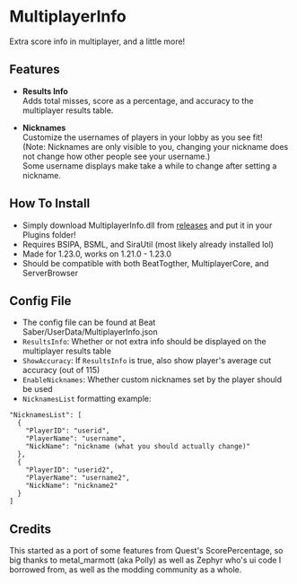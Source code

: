 # MultiplayerInfo

Extra score info in multiplayer, and a little more!

## Features
- **Results Info**  
Adds total misses, score as a percentage, and accuracy to the multiplayer results table.

- **Nicknames**  
Customize the usernames of players in your lobby as you see fit!  
(Note: Nicknames are only visible to you, changing your nickname does not change how other people see your username.)  
Some username displays make take a while to change after setting a nickname.

## How To Install
- Simply download MultiplayerInfo.dll from [releases](https://github.com/BlqzingIce/MultiplayerInfo/releases) and put it in your Plugins folder!
- Requires BSIPA, BSML, and SiraUtil (most likely already installed lol)
- Made for 1.23.0, works on 1.21.0 - 1.23.0
- Should be compatible with both BeatTogther, MultiplayerCore, and ServerBrowser

## Config File
- The config file can be found at Beat Saber/UserData/MultiplayerInfo.json
- `ResultsInfo`: Whether or not extra info should be displayed on the multiplayer results table
- `ShowAccuracy`: If `ResultsInfo` is true, also show player's average cut accuracy (out of 115)
- `EnableNicknames`: Whether custom nicknames set by the player should be used
- `NicknamesList` formatting example:
```
"NicknamesList": [
  {
    "PlayerID": "userid",
    "PlayerName": "username",
    "NickName": "nickname (what you should actually change)"
  },
  {
    "PlayerID": "userid2",
    "PlayerName": "username2",
    "NickName": "nickname2"
  }
]
```

## Credits
This started as a port of some features from Quest's ScorePercentage, so big thanks to metal_marmott (aka Polly) as well as Zephyr who's ui code I borrowed from, as well as the modding community as a whole.
